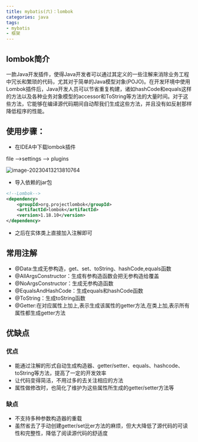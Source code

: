 ```yaml
---
title: mybatis(六)：lombok
categories: java
tags:
- mybatis
- 框架 
---
```




## lombok简介

一款Java开发插件，使得Java开发者可以通过其定义的一些注解来消除业务工程中冗长和繁琐的代码，尤其对于简单的Java模型对象(POJO)。在开发环境中使用Lombok插件后，Java开发人员可以节省重复构建，诸如hashCode和equals这样的方法以及各种业务对象模型的accessor和ToString等方法的大量时间。对于这些方法，它能够在编译源代码期间自动帮我们生成这些方法，并且没有如反射那样降低程序的性能。

## 使用步骤：

- 在IDEA中下载lombok插件

file -->settings --> plugins

![image-20230413213810764](https://hanser373.oss-cn-beijing.aliyuncs.com/img/202304132138932.png)

- 导入依赖的jar包

```xml
<!--Lombok-->
<dependency>
    <groupId>org.projectlombok</groupId>
    <artifactId>lombok</artifactId>
    <version>1.18.10</version>
</dependency>
```
- 之后在实体类上直接加入注解即可

## 常用注解

- @Data:生成无参构造，get、set、toString、hashCode,equals函数
- @AllArgsConstructor：生成有参构造函数会把无参构造给覆盖
- @NoArgsConstructor：生成无参构造函数
- @EqualsAndHashCode：生成equals和hashCode函数
- @ToString：生成toString函数
- @Getter:在对应属性上加上,表示生成该属性的getter方法,在类上加,表示所有属性都生成getter方法

## 优缺点

### 优点

- 能通过注解的形式自动生成构造器、getter/setter、equals、hashcode、toString等方法，提高了一定的开发效率
- 让代码变得简洁，不用过多的去关注相应的方法
- 属性做修改时，也简化了维护为这些属性所生成的getter/setter方法等

### 缺点

- 不支持多种参数构造器的重载
- 虽然省去了手动创建getter/set比er方法的麻烦，但大大降低了源代码的可读性和完整性，降低了阅读源代码的舒适度

